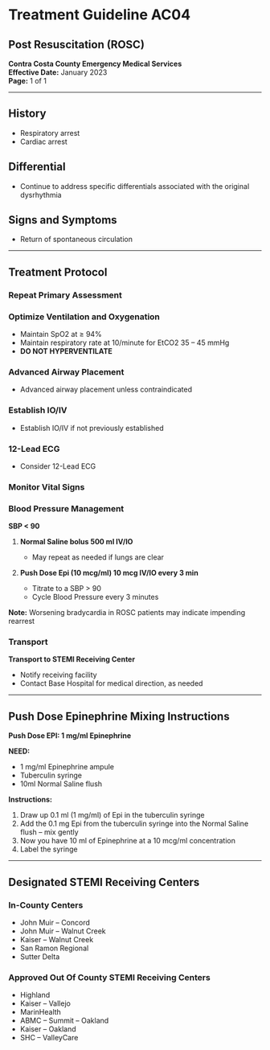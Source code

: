 # Treatment Guideline AC04
## Post Resuscitation (ROSC)

**Contra Costa County Emergency Medical Services**  
**Effective Date:** January 2023  
**Page:** 1 of 1

---

## History

- Respiratory arrest
- Cardiac arrest

## Differential

- Continue to address specific differentials associated with the original dysrhythmia

## Signs and Symptoms

- Return of spontaneous circulation

---

## Treatment Protocol

### Repeat Primary Assessment

### Optimize Ventilation and Oxygenation

- Maintain SpO2 at ≥ 94%
- Maintain respiratory rate at 10/minute for EtCO2 35 – 45 mmHg
- **DO NOT HYPERVENTILATE**

### Advanced Airway Placement

- Advanced airway placement unless contraindicated

### Establish IO/IV

- Establish IO/IV if not previously established

### 12-Lead ECG

- Consider 12-Lead ECG

### Monitor Vital Signs

### Blood Pressure Management

**SBP < 90**

1. **Normal Saline bolus 500 ml IV/IO**
   - May repeat as needed if lungs are clear

2. **Push Dose Epi (10 mcg/ml) 10 mcg IV/IO every 3 min**
   - Titrate to a SBP > 90
   - Cycle Blood Pressure every 3 minutes

**Note:** Worsening bradycardia in ROSC patients may indicate impending rearrest

### Transport

**Transport to STEMI Receiving Center**

- Notify receiving facility
- Contact Base Hospital for medical direction, as needed

---

## Push Dose Epinephrine Mixing Instructions

**Push Dose EPI: 1 mg/ml Epinephrine**

**NEED:**
- 1 mg/ml Epinephrine ampule
- Tuberculin syringe
- 10ml Normal Saline flush

**Instructions:**

1. Draw up 0.1 ml (1 mg/ml) of Epi in the tuberculin syringe
2. Add the 0.1 mg Epi from the tuberculin syringe into the Normal Saline flush – mix gently
3. Now you have 10 ml of Epinephrine at a 10 mcg/ml concentration
4. Label the syringe

---

## Designated STEMI Receiving Centers

### In-County Centers

- John Muir – Concord
- John Muir – Walnut Creek
- Kaiser – Walnut Creek
- San Ramon Regional
- Sutter Delta

### Approved Out Of County STEMI Receiving Centers

- Highland
- Kaiser – Vallejo
- MarinHealth
- ABMC – Summit – Oakland
- Kaiser – Oakland
- SHC – ValleyCare

